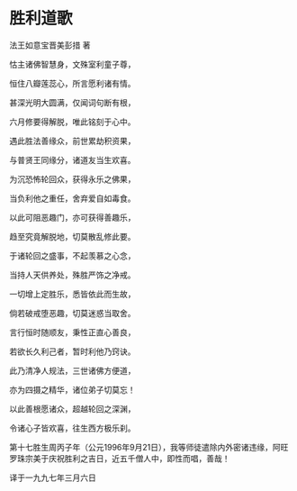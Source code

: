 # 胜利道歌

法王如意宝晋美彭措 著

怙主诸佛智慧身，文殊室利童子尊，

恒住八瓣莲蕊心，所言愿利诸有情。

甚深光明大圆满，仅闻词句断有根，

六月修要得解脱，唯此铭刻于心中。

遇此胜法善缘众，前世累劫积资果，

与普贤王同缘分，诸道友当生欢喜。

为沉恐怖轮回众，获得永乐之佛果，

当负利他之重任，舍弃爱自如毒食。

以此可阻恶趣门，亦可获得善趣乐，

趋至究竟解脱地，切莫散乱修此要。

于诸轮回之盛事，不起羡慕之心念，

当持人天供养处，殊胜严饰之净戒。

一切增上定胜乐，悉皆依此而生故，

倘若破戒堕恶趣，切莫迷惑当取舍。

言行恒时随顺友，秉性正直心善良，

若欲长久利己者，暂时利他乃窍诀。

此乃清净人规法，三世诸佛方便道，

亦为四摄之精华，诸位弟子切莫忘！

以此善根愿诸众，超越轮回之深渊，

令诸心子皆欢喜，往生西方极乐刹。

第十七胜生周丙子年（公元1996年9月21日），我等师徒遣除内外密诸违缘，阿旺罗珠宗美于庆祝胜利之吉日，近五千僧人中，即性而唱，善哉！

译于一九九七年三月六日

